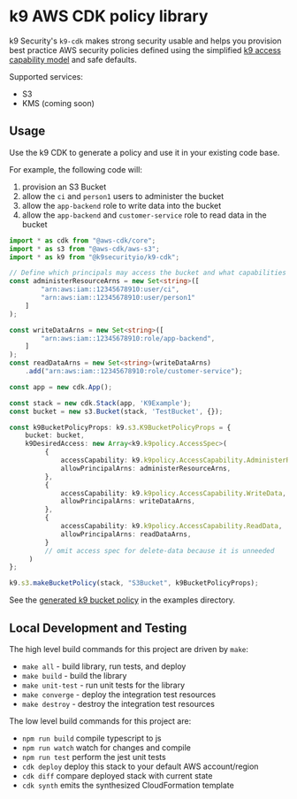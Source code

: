 # k9 AWS CDK policy library #

k9 Security's `k9-cdk` makes strong security usable and helps you provision best practice AWS security policies 
defined using the simplified [k9 access capability model](https://k9security.io/docs/k9-access-capability-model/) and
safe defaults.

Supported services:

* S3
* KMS (coming soon)

## Usage
Use the k9 CDK to generate a policy and use it in your existing code base.

For example, the following code will:

1. provision an S3 Bucket
2. allow the `ci` and `person1` users to administer the bucket
3. allow the `app-backend` role to write data into the bucket
4. allow the `app-backend` and `customer-service` role to read data in the bucket

```typescript
import * as cdk from "@aws-cdk/core";
import * as s3 from "@aws-cdk/aws-s3";
import * as k9 from "@k9securityio/k9-cdk";

// Define which principals may access the bucket and what capabilities they should have
const administerResourceArns = new Set<string>([
        "arn:aws:iam::12345678910:user/ci", 
        "arn:aws:iam::12345678910:user/person1"
    ]
);

const writeDataArns = new Set<string>([
        "arn:aws:iam::12345678910:role/app-backend",
    ]
);
const readDataArns = new Set<string>(writeDataArns)
    .add("arn:aws:iam::12345678910:role/customer-service");

const app = new cdk.App();

const stack = new cdk.Stack(app, 'K9Example');
const bucket = new s3.Bucket(stack, 'TestBucket', {});

const k9BucketPolicyProps: k9.s3.K9BucketPolicyProps = {
    bucket: bucket,
    k9DesiredAccess: new Array<k9.k9policy.AccessSpec>(
         {
             accessCapability: k9.k9policy.AccessCapability.AdministerResource,
             allowPrincipalArns: administerResourceArns,
         },
         {
             accessCapability: k9.k9policy.AccessCapability.WriteData,
             allowPrincipalArns: writeDataArns,
         },
         {
             accessCapability: k9.k9policy.AccessCapability.ReadData,
             allowPrincipalArns: readDataArns,
         }
         // omit access spec for delete-data because it is unneeded
     )
};

k9.s3.makeBucketPolicy(stack, "S3Bucket", k9BucketPolicyProps);
```

See the [generated k9 bucket policy](examples/generated.bucket-policy.json) in the examples directory.

## Local Development and Testing

The high level build commands for this project are driven by `make`:

* `make all` - build library, run tests, and deploy 
* `make build` - build the library 
* `make unit-test` - run unit tests for the library
* `make converge` - deploy the integration test resources
* `make destroy` - destroy the integration test resources

The low level build commands for this project are:

 * `npm run build`   compile typescript to js
 * `npm run watch`   watch for changes and compile
 * `npm run test`    perform the jest unit tests
 * `cdk deploy`      deploy this stack to your default AWS account/region
 * `cdk diff`        compare deployed stack with current state
 * `cdk synth`       emits the synthesized CloudFormation template
